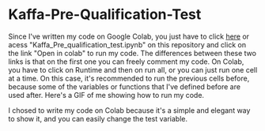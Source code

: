 
# Kaffa-Pre-Qualification-Test
Since I've written my code on Google Colab, you just have to click [here](https://colab.research.google.com/drive/1Lg9wXinPcSeqLTmLuK74dsVibRJjnF3C?usp=sharing) or acess "Kaffa_Pre_qualification_test.ipynb" on this repository and click on the link  "Open in colab" to run my code. The differences between these two links is that on the first one you can freely comment my code. On Colab, you have to click on Runtime and then on run all, or you can just run one cell at a time. On this case, it's recommended to run the previous cells before, because some of the variables or functions that I've defined before are used after. Here's a GIF of me showing how to run my code.

I chosed to write my code on Colab because it's a simple and elegant way to show it, and you can easily change the test variable.
